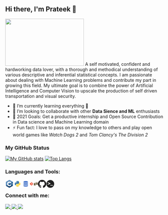 ## Hi there, I'm Prateek  👋

<img width="250px" height="150px" src="https://media.giphy.com/media/f3iwJFOVOwuy7K6FFw/giphy.gif" />
A self motivated, confident and hardworking data lover, with a thorough and methodical understanding of various descriptive and inferential statistical concepts. I am passionate about dealing with Machine Learning problems and contribute my part in growing this field. My ultimate goal is to combine the power of Artificial Intelligence and Computer Vision to upscale the production of self driven transportation and visual security.

- 🌱 I’m currently learning everything 🤣
- 👯 I’m looking to collaborate with other **Data Sience and ML** enthusiasts
- 🥅 2021 Goals: Get a productive internship and Open Source Contribution in Data science and Machine Learning domain
- ⚡ Fun fact: I love to pass on my knowledge to others and play open world games like *Watch Dogs 2* and *Tom Clancy's The Division 2*

### My GitHub Status

[![My GitHub stats](https://github-readme-stats.vercel.app/api?username=Intangible-pg18&show_icons=true&theme=vision-friendly-dark&count_private=true&cache_seconds=1800)](https://github.com/anuraghazra/github-readme-stats) [![Top Langs](https://github-readme-stats.vercel.app/api/top-langs/?username=Intangible-pg18&layout=compact&langs_count=10)](https://github.com/anuraghazra/github-readme-stats)
    
### Languages and Tools:

<img align="left" alt="C++" width="26px" src="https://raw.githubusercontent.com/github/explore/80688e429a7d4ef2fca1e82350fe8e3517d3494d/topics/cpp/cpp.png" />
<img align="left" alt="Python" width="26px" src="https://raw.githubusercontent.com/github/explore/80688e429a7d4ef2fca1e82350fe8e3517d3494d/topics/python/python.png" />
<img align="left" alt="T-SQL" width="26px" src="https://raw.githubusercontent.com/github/explore/80688e429a7d4ef2fca1e82350fe8e3517d3494d/topics/sql/sql.png" />

<img align="left" alt="Git" width="26px" src="https://raw.githubusercontent.com/github/explore/80688e429a7d4ef2fca1e82350fe8e3517d3494d/topics/git/git.png" />
<img align="left" alt="GitHub" width="26px" src="https://raw.githubusercontent.com/github/explore/78df643247d429f6cc873026c0622819ad797942/topics/github/github.png" />
<img align="left" alt="Terminal" width="26px" src="https://raw.githubusercontent.com/github/explore/80688e429a7d4ef2fca1e82350fe8e3517d3494d/topics/terminal/terminal.png" />
<br />

### Connect with me:

<a href="https://twitter.com/Intangible_pg18"><img src="https://cdn.jsdelivr.net/npm/simple-icons@v3/icons/twitter.svg" width="22px"/>    <a href="https://www.linkedin.com/in/prateek-shukla-34267718b"><img src="https://cdn.jsdelivr.net/npm/simple-icons@v3/icons/linkedin.svg" width="22px"/>   <a href="https://www.instagram.com/intangible_pg18/"><img src="https://cdn.jsdelivr.net/npm/simple-icons@v3/icons/instagram.svg" width="22px"/>
